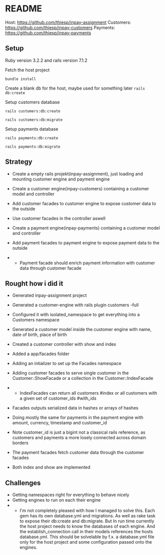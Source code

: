 # README

Host: https://github.com/thiesp/inpay-assignment
Customers: https://github.com/thiesp/inpay-customers
Payments: https://github.com/thiesp/inpay-payments


## Setup

Ruby version 3.2.2 and rails version 7.1.2

Fetch the host project

`bundle install`

Create a blank db for the host, maybe used for something later
`rails db:create`

Setup customers database

`rails customers:db:create`

`rails customers:db:migrate`

Setup payments database

`rails payments:db:create`

`rails payments:db:migrate`

## Strategy

* Create a empty rails projekt(inpay-assignment), just loading and mounting customer engine and payment engine

* Create a customer engine(inpay-customers) containing a customer model and controller
* Add customer facades to customer engine to expose customer data to the outside
* Use customer facades in the controller aswell

* Create a payment engine(inpay-payments) containing a customer model and controller
* Add payment facades to payment engine to expose payment data to the outside
* * Payment facade should enrich payment information with customer data through customer facade

## Rought how i did it
* Generated inpay-assignment project

* Generated a customer-engine with rails plugin customers -full
* Configured it with isolated_namespace to get everything into a Customers namespace
* Generated a customer model inside the customer engine with name, date of birth, place of birth
* Created a customer controller with show and index
* Added a app/facades folder
* Adding an intializer to set up the Facades namespace
* Adding customer facades to serve single customer in the Customer::ShowFacade or a collection in the Customer::IndexFacade
* * IndexFacades can return all customers #index or all customers with a given set of customer_ids #with_ids
* Facades outputs serialized data in hashes or arrays of hashes

* Doing mostly the same for payments in the payment engine with amount, currency, timestamp and customer_id
* Note customer_id is just a bigint not a classical rails reference, as customers and payments a more losely connected across domain borders
* The payment facades fetch customer data through the customer facades
* Both index and show are implemented

## Challenges
* Getting namespaces right for everything to behave nicely
* Getting engines to run on each their engine
* * I'm not completely pleased with how I managed to solve this. Each gem has its own database.yml and migrations. As well as rake task to expose their db:create and db:migrate. But In run time currently the host project needs to know the databases of each engine. And the establish_connection call in their models references the hosts database.yml. This should be solvelable by f.x. a database.yml file only for the host project and some configuration passed onto the engines.
